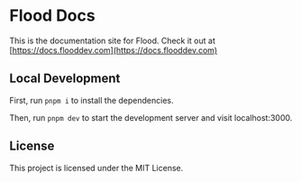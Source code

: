 # Flood Docs 

This is the documentation site for Flood. Check it out at [https://docs.flooddev.com](https://docs.flooddev.com)

## Local Development

First, run `pnpm i` to install the dependencies.

Then, run `pnpm dev` to start the development server and visit localhost:3000.

## License

This project is licensed under the MIT License.
